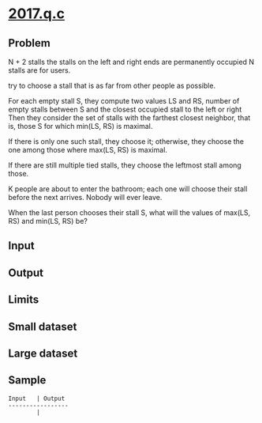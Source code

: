 # [2017.q.c](https://code.google.com/codejam/contest/...)

## Problem


N + 2 stalls
the stalls on the left and right ends are permanently occupied
N stalls are for users.

try to choose a stall that is as far from other people as possible. 

For each empty stall S, they compute two values LS and RS, 
    number of empty stalls between S and the closest occupied stall to the left or right
Then they consider the set of stalls with the farthest closest neighbor, that is, 
    those S for which min(LS, RS) is maximal. 


If there is only one such stall, they choose it; 
otherwise, they choose the one among 
    those where max(LS, RS) is maximal. 

If there are still multiple tied stalls, they choose the leftmost stall among those.

K people are about to enter the bathroom; each one will choose their stall before the next arrives. Nobody will ever leave.

When the last person chooses their stall S, what will the values of max(LS, RS) and min(LS, RS) be?

## Input

## Output

## Limits

## Small dataset

## Large dataset

## Sample

```
Input   | Output 
----------------- 
        | 
```
